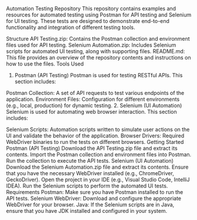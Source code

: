 Automation Testing Repository
This repository contains examples and resources for automated testing using Postman for API testing and Selenium for UI testing. These tests are designed to demonstrate end-to-end functionality and integration of different testing tools.

Structure
API Testing.zip: Contains the Postman collection and environment files used for API testing.
Selenium Automation.zip: Includes Selenium scripts for automated UI testing, along with supporting files.
README.md: This file provides an overview of the repository contents and instructions on how to use the files.
Tools Used
1. Postman (API Testing)
Postman is used for testing RESTful APIs. This section includes:


Postman Collection: A set of API requests to test various endpoints of the application.
Environment Files: Configuration for different environments (e.g., local, production) for dynamic testing.
2. Selenium (UI Automation)
Selenium is used for automating web browser interaction. This section includes:

Selenium Scripts: Automation scripts written to simulate user actions on the UI and validate the behavior of the application.
Browser Drivers: Required WebDriver binaries to run the tests on different browsers.
Getting Started
Postman (API Testing)
Download the API Testing.zip file and extract its contents.
Import the Postman collection and environment files into Postman.
Run the collection to execute the API tests.
Selenium (UI Automation)
Download the Selenium Automation.zip file and extract its contents.
Ensure that you have the necessary WebDriver installed (e.g., ChromeDriver, GeckoDriver).
Open the project in your IDE (e.g., Visual Studio Code, IntelliJ IDEA).
Run the Selenium scripts to perform the automated UI tests.
Requirements
Postman: Make sure you have Postman installed to run the API tests.
Selenium WebDriver: Download and configure the appropriate WebDriver for your browser.
Java: If the Selenium scripts are in Java, ensure that you have JDK installed and configured in your system.
